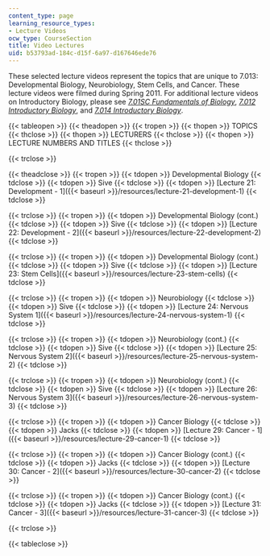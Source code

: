 ```yaml
---
content_type: page
learning_resource_types:
- Lecture Videos
ocw_type: CourseSection
title: Video Lectures
uid: b53793ad-184c-d15f-6a97-d167646ede76
---
```


These selected lecture videos represent the topics that are unique to 7.013: Developmental Biology, Neurobiology, Stem Cells, and Cancer. These lecture videos were filmed during Spring 2011. For additional lecture videos on Introductory Biology, please see [_7.01SC Fundamentals of Biology_](/courses/7-01sc-fundamentals-of-biology-fall-2011/), [_7.012 Introductory Biology_](/courses/7-012-introduction-to-biology-fall-2004/), and [_7.014 Introductory Biology_](/courses/7-014-introductory-biology-spring-2005/).

{{< tableopen >}}
{{< theadopen >}}
{{< tropen >}}
{{< thopen >}}
TOPICS
{{< thclose >}}
{{< thopen >}}
LECTURERS
{{< thclose >}}
{{< thopen >}}
LECTURE NUMBERS AND TITLES
{{< thclose >}}

{{< trclose >}}

{{< theadclose >}}
{{< tropen >}}
{{< tdopen >}}
Developmental Biology
{{< tdclose >}}
{{< tdopen >}}
Sive
{{< tdclose >}}
{{< tdopen >}}
[Lecture 21: Development - 1]({{< baseurl >}}/resources/lecture-21-development-1)
{{< tdclose >}}

{{< trclose >}}
{{< tropen >}}
{{< tdopen >}}
Developmental Biology (cont.)
{{< tdclose >}}
{{< tdopen >}}
Sive
{{< tdclose >}}
{{< tdopen >}}
[Lecture 22: Development - 2]({{< baseurl >}}/resources/lecture-22-development-2)
{{< tdclose >}}

{{< trclose >}}
{{< tropen >}}
{{< tdopen >}}
Developmental Biology (cont.)
{{< tdclose >}}
{{< tdopen >}}
Sive
{{< tdclose >}}
{{< tdopen >}}
[Lecture 23: Stem Cells]({{< baseurl >}}/resources/lecture-23-stem-cells)
{{< tdclose >}}

{{< trclose >}}
{{< tropen >}}
{{< tdopen >}}
Neurobiology
{{< tdclose >}}
{{< tdopen >}}
Sive
{{< tdclose >}}
{{< tdopen >}}
[Lecture 24: Nervous System 1]({{< baseurl >}}/resources/lecture-24-nervous-system-1)
{{< tdclose >}}

{{< trclose >}}
{{< tropen >}}
{{< tdopen >}}
Neurobiology (cont.)
{{< tdclose >}}
{{< tdopen >}}
Sive
{{< tdclose >}}
{{< tdopen >}}
[Lecture 25: Nervous System 2]({{< baseurl >}}/resources/lecture-25-nervous-system-2)
{{< tdclose >}}

{{< trclose >}}
{{< tropen >}}
{{< tdopen >}}
Neurobiology (cont.)
{{< tdclose >}}
{{< tdopen >}}
Sive
{{< tdclose >}}
{{< tdopen >}}
[Lecture 26: Nervous System 3]({{< baseurl >}}/resources/lecture-26-nervous-system-3)
{{< tdclose >}}

{{< trclose >}}
{{< tropen >}}
{{< tdopen >}}
Cancer Biology
{{< tdclose >}}
{{< tdopen >}}
Jacks
{{< tdclose >}}
{{< tdopen >}}
[Lecture 29: Cancer - 1]({{< baseurl >}}/resources/lecture-29-cancer-1)
{{< tdclose >}}

{{< trclose >}}
{{< tropen >}}
{{< tdopen >}}
Cancer Biology (cont.)
{{< tdclose >}}
{{< tdopen >}}
Jacks
{{< tdclose >}}
{{< tdopen >}}
[Lecture 30: Cancer - 2]({{< baseurl >}}/resources/lecture-30-cancer-2)
{{< tdclose >}}

{{< trclose >}}
{{< tropen >}}
{{< tdopen >}}
Cancer Biology (cont.)
{{< tdclose >}}
{{< tdopen >}}
Jacks
{{< tdclose >}}
{{< tdopen >}}
[Lecture 31: Cancer - 3]({{< baseurl >}}/resources/lecture-31-cancer-3)
{{< tdclose >}}

{{< trclose >}}

{{< tableclose >}}
